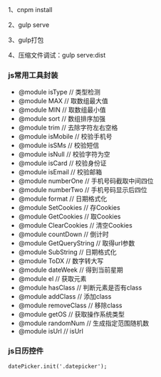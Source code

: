 
1、cnpm install

2、gulp serve

3、gulp打包

4、压缩文件调试：gulp serve:dist

### js常用工具封装
 * @module isType           // 类型检测
 * @module MAX              // 取数组最大值
 * @module MIN              // 取数组最小值
 * @module sort             // 数组排序加强
 * @module trim             // 去除字符左右空格　
 * @module isMobile         // 校验手机号
 * @module isSMs            // 校验短信
 * @module isNull           // 校验字符为空
 * @module isCard           // 校验身份证
 * @module isEmail          // 校验邮箱
 * @module numberOne        // 手机号码截取中间四位
 * @module numberTwo        // 手机号码显示后四位
 * @module format           // 日期格式化
 * @module SetCookies       // 存Cookies
 * @module GetCookies       // 取Cookies
 * @module ClearCookies     // 清空Cookies
 * @module countDown        // 倒计时
 * @module GetQueryString   // 取得url参数
 * @module SubString        // 日期格式化
 * @module ToDX             // 数字转大写
 * @module dateWeek         // 得到当前星期
 * @module el               // 获取元素
 * @module hasClass         // 判断元素是否有class
 * @module addClass         // 添加class
 * @module removeClass      // 移除class
 * @module getOS            // 获取操作系统类型
 * @module randomNum        // 生成指定范围随机数
 * @module isUrl            // isUrl
### js日历控件
`datePicker.init('.datepicker');
`